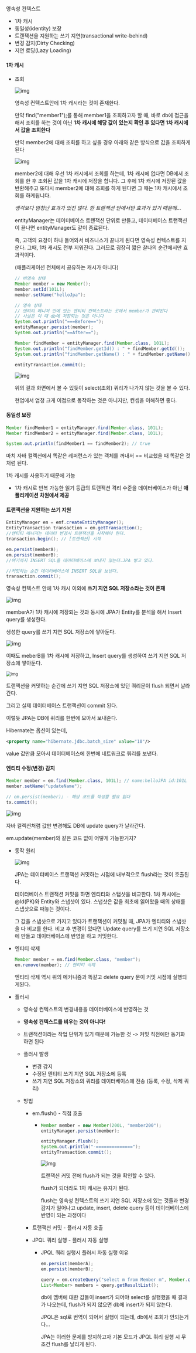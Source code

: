 영속성 컨텍스트

- 1차 캐시
- 동일성(identity) 보장
- 트랜잭션을 지원하는 쓰기 지연(transactional write-behind)
- 변경 감지(Dirty Checking)
- 지연 로딩(Lazy Loading)



#### 1차 캐시

- 조회

  ![img](https://lh5.googleusercontent.com/5dN3esSZMUSJqTncUevjVbYjCRVcEBWRVKBgm9aUN_x-Y9QtpIWRsoXVfDhBRaBeb4uGM7cbJADJThN7PX3mmwDycYOTCBNs1hCLdZdAjtfwq7afiauazoRLWzWgYETgOk8vwnC5)

  영속성 컨텍스트안에 1차 캐시라는 것이 존재한다.

  만약 find("member1");를 통해 member1을 조회하고자 할 때, 바로 db에 접근을 해서 조회를 하는 것이 아닌 **1차 캐시에 해당 값이 있는지 확인 후 있다면 1차 캐시에서 값을 조회한다**

  

  만약 member2에 대해 조회를 하고 싶을 경우 아래와 같은 방식으로 값을 조회하게 된다

  ![img](https://lh3.googleusercontent.com/lwoNJKSzfdBUgWyIAZDN-fVMrDtowJdfs_zjmzk7Q20F0n-6pnHbUcnsmmueUdiUskbPAMTjWEHxWVDtue34FFUVBt9z-doT4XlGHamyP6rpSrDzfkv8FZt-UwX82wc7WHxY1LSv)

  member2에 대해 우선 1차 캐시에서 조회를 하는데, 1차 캐시에 없다면 DB에서 조회를 한 후 조회된 값을 1차 캐시에 저장을 합니다. 그 후에 1차 캐시에 저장된 값을 반환해주고 또다시 member2에 대해 조회를 하게 된다면 그 때는 1차 캐시에서 조회를 하게됩니다.

  

  *생각보다 엄청난 효과가 있진 않다. 한 트랜잭션 안에서만 효과가 있기 때문에...* 

  

  entityManager는 데이터베이스 트랜잭션 단위로 만들고, 데이터베이스 트랜잭션이 끝나면 entityManager도 같이 종료된다. 

  즉, 고객의 요청이 하나 들어와서 비즈니스가 끝나게 된다면 영속성 컨텍스트를 지운다. 그때, 1차 캐시도 전부 지워진다. 그러므로 굉장히 짧은 찰나의 순간에서만 효과적이다.

  (애플리케이션 전체에서 공유하는 캐시가 아니다)


  ```java
  // 비영속 상태
  Member member = new Member();
  member.setId(101L);
  member.setName("helloJpa");
  
  // 영속 상태
  // 엔티티 메니저 안에 있는 엔티티 컨텍스트라는 곳에서 member가 관리된다
  // 사실은 이 때 db에 저장되는 것은 아니다
  System.out.println("===Before==");
  entityManager.persist(member);
  System.out.println("==After==");
  
  Member findMember = entityManager.find(Member.class, 101L);
  System.out.println("findMember.getId() : " + findMember.getId());
  System.out.println("findMember.getName() : " + findMember.getName());
  
  entityTransaction.commit();
  ```

  ![img](https://lh5.googleusercontent.com/O-1Xi0GTErIS5hu-1C4Mt4PJqlM6hGYi6gPyfFtwK7vBd_9aLprpO0YQGNSgwDZKJPQLyszp_xRcWFreHuqvXIwhkuPidwLpWf6tmh126segi17iiHSpSbb92A0UluT6MTeutfsn)

  위의 결과 화면에서 볼 수 있듯이 select(조회) 쿼리가 나가지 않는 것을 볼 수 있다.

  현업에서 엄청 크게 이점으로 동작하는 것은 아니지만, 컨셉을 이해하면 좋다.



#### 동일성 보장

```java
Member findMember1 = entityManager.find(Member.class, 101L);
Member findMember2 = entityManager.find(Member.class, 101L);

System.out.println(findMember1 == findMember2); // true
```

마치 자바 컬렉션에서 똑같은 레퍼런스가 있는 객체를 꺼내서 == 비교했을 때 똑같은 것처럼 된다.

1차 캐시를 사용하기 때문에 가능

- 1차 캐시로 반복 가능한 읽기 등급의 트랜잭션 격리 수준을 데이터베이스가 아닌 **애플리케이션 차원에서 제공**



#### 트랜잭션을 지원하는 쓰기 지원

```java
EntityManager em = emf.createEntityManager();
EntityTransaction transaction = em.getTransaction();
//엔티티 매니저는 데이터 변경시 트랜잭션을 시작해야 한다.
transaction.begin(); // [트랜잭션] 시작

em.persist(memberA);
em.persist(memberB);
//여기까지 INSERT SQL을 데이터베이스에 보내지 않는다.JPA 쌓고 있다.

//커밋하는 순간 데이터베이스에 INSERT SQL을 보낸다.
transaction.commit(); 
```

영속성 컨텍스트 안에 1차 캐시 이외에 **쓰기 지연 SQL 저장소라는 것이  존재**

![img](https://lh4.googleusercontent.com/b5nROPe3elctCEOHSGNq3V3NhW-mJdn6fP98sBfKqfFRQrfzY2G6PE3MC7ibi5XuKyUqCYH7S8t1W4oOOJqsjzZ1Uu_6Tx8O5X7PPMSYMCJsgtrH6aNS8QxJMyFgCxec0TZ0ktD6)

memberA가 1차 캐시에 저장되는 것과 동시에 JPA가 Entity를 분석을 해서 Insert query를 생성한다.

생성한 query를 쓰기 지연 SQL 저장소에 쌓아둔다.

![img](https://lh6.googleusercontent.com/lGGdE1oa52yJiCfLCQXoc-ccXrIjdiO63Qe6pUMxPOUQ2AwXw4TWhzTpiZhZYJi7u6EaIq719Qd03D6RTwPq9z6j8muevHHaofHBFHDE46vMglqHV2D-WK52EBu1rfDAVCFyiyF7)

이때도 meberB를 1차 캐시에 저장하고, Insert query를 생성하여 쓰기 지연 SQL 저장소에 쌓아둔다.

<img src="https://lh3.googleusercontent.com/C5K2ur-WXxVlXiJxSWurky6lFOZ0aBpggrlkFx5tFcyVtu7TiRcV0JcgURQpvOduISJcCaaj0qaQflJLNUxhBTBb9l8Hrki5QMfc3Q6Cm4G-ZwFjlbEvfRm_0VwFQW5XGUAg1oaH" alt="img" style="zoom:80%;" />

트랜잭션을 커밋하는 순간에 쓰기 지연 SQL 저장소에 있던 쿼리문이 flush 되면서 날라간다.

그리고 실제 데이터베이스 트랜잭션이 commit 된다.

이렇듯 JPA는 DB에 쿼리를 한번에 모아서 보내준다.

Hibernate는 옵션이 있는데,  

```xml
<property name="hibernate.jdbc.batch_size" value="10"/>
```

value 값만큼 모아서 데이터베이스에 한번에 네트워크로 쿼리를 보낸다. 



#### 엔티티 수정(변경) 감지

```java
Member member = em.find(Member.class, 101L); // name:helloJPA id:101L
member.setName("updateName");

// em.persist(member); - 해당 코드를 작성할 필요 없다
tx.commit();
```

![img](https://lh5.googleusercontent.com/ZLYcYQxf1VN0Xiz38nq8LyLZlh-34QXFPBGE-oV2lBUYPQo02-sj0wJnMDuAea2YeDgK2MDSIiQJ99vazu_b-EYQHNXL3BD-8aHGoMec9Ke2OFyaY4ezYkTrMrKM-S1UNKiTNY3Q)

자바 컬렉션처럼 값만 변경해도 DB에 update query가 날라간다.

em.update(member)와 같은 코드 없이 어떻게 가능한거지?

- 동작 원리

  ![img](https://lh4.googleusercontent.com/wa1rIj7yhLJf5XPV42f7vOu0BzX1miCpvpU11lNfJj4KnTYJ6UB5b3QZB19jjAh3a3xV5TN2-gcguHcB_Cddpv_fVt2wuIhYExIB13ttgH6EOtyQm67CVlFmbLMHYHEXKzZBBdnn)

  JPA는 데이터베이스 트랜잭션 커밋하는 시점에 내부적으로 flush라는 것이 호출된다.

  데이터베이스 트랜잭션 커밋을 하면 엔티티와 스탭샷을 비교한다. 1차 캐시에는 @Id(PK)와 Entity와 스냅샷이 있다. 스냅샷은 값을 최초에 읽어왔을 때의 상태를 스냅샷으로 떠놓는 것이다.

  그 값을 스냅샷으로 가지고 있다가 트랜잭션이 커밋될 때, JPA가 엔티티와 스냅샷을 다 비교를 한다. 비교 후 변경이 있다면 Update query를 쓰기 지연 SQL 저장소에 만들고 데이터베이스에 반영을 하고 커밋한다.



- 엔티티 삭제

  ```java
  Member member = em.find(Member.class, "member");
  em.remove(member); // 엔티티 삭제
  ```

  엔티티 삭제 역시 위의 메커니즘과 똑같고 delete query 문이 커밋 시점에 실행되게된다.



- 플러시

  - 영속성 컨텍스트의 변경내용을 데이터베이스에 반영하는 것

  - **영속성 컨텍스트를 비우는 것이 아니다!**

  - 트랜잭션이라는 작업 단위가 있기 때문에 가능한 것 -> 커밋 직전에만 동기화 하면 된다

  - 플러시 발생

    - 변경 감지
    - 수정된 엔티티 쓰기 지연 SQL 저장소에 등록
    - 쓰기 지연 SQL 저장소의 쿼리를 데이터베이스에 전송
      (등록, 수정, 삭제 쿼리)

  - 방법

    - em.flush() - 직접 호출

      - ```java
        Member member = new Member(200L, "member200");
        entityManager.persist(member);
        
        entityManager.flush();
        System.out.println("-==============");
        entityTransaction.commit();
        ```

        ![img](https://lh4.googleusercontent.com/1uzRHiiJ0jBsXXG2vWQmq9k_VchccWGG5ttDD5izMoyJ9DsLKKDV_ftoE3SI3R-a6kIC82T8Bz_t8hmk62Za1NyNRkd-coMfSvP6NXW6alt11vvozyDlps01bHnR_dKl5qoZTj7Z)

        트랜잭션 커밋 전에 flush가 되는 것을 확인할 수 있다.

        flush가 되더라도 1차 캐시는 유지가 된다.

        flush는 영속성 컨텍스트의 쓰기 지연 SQL 저장소에 있는 것들과 변경 감지가 일어나고 update, insert, delete query 등이 데이터베이스에 반영이 되는 과정이다
        

    - 트랜잭션 커밋 - 플러시 자동 호출
      

    - JPQL 쿼리 실행 - 플러시 자동 실행 

      - JPQL 쿼리 실행시 플러시 자동 실행 이유

        ```java
        em.persist(memberA);
        em.persist(memberB);
        
        query = em.createQuery("select m from Member m", Member.class);
        List<Member> members = query.getResultList();
        ```

        db에 멤버에 대한 값들이 insert가 되어야 select를 실행했을 때 결과가 나오는데, flush가 되지 않으면 db에 insert가 되지 않는다. 

        JPQL은 sql로 번역이 되어서 실행이 되는데, db에서 조회가 안되는거다...

        JPA는 이러한 문제를 방지하고자 기본 모드가 JPQL 쿼리 실행 시 무조건 flush를 날리게 된다.

        

  

  

  

